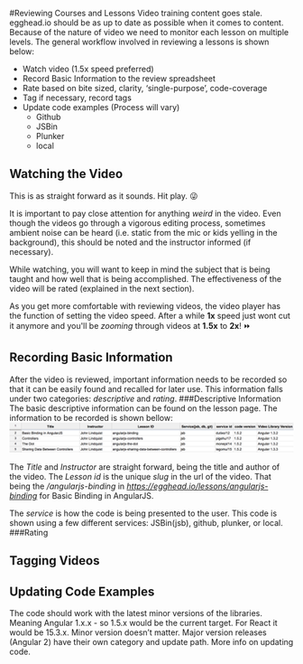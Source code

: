 #Reviewing Courses and Lessons
Video training content goes stale. egghead.io should be as up to date as possible when it comes to content. Because of the nature of video we need to monitor each lesson on multiple levels. The general workflow involved in reviewing a lessons is shown below:
* Watch video (1.5x speed preferred)
* Record Basic Information to the review spreadsheet
* Rate based on bite sized, clarity, ‘single-purpose’, code-coverage
* Tag if necessary, record tags
* Update code examples (Process will vary)
  * Github
  * JSBin
  * Plunker
  * local

## Watching the Video
This is as straight forward as it sounds. Hit play. :stuck_out_tongue_winking_eye:

It is important to pay close attention for anything _weird_ in the video. Even though the videos go through a vigorous editing process, sometimes ambient noise can be heard (i.e. static from the mic or kids yelling in the background), this should be noted and the instructor informed (if necessary). 

While watching, you will want to keep in mind the subject that is being taught and how well that is being accomplished. The effectiveness of the video will be rated (explained in the next section). 

As you get more comfortable with reviewing videos, the video player has the function of setting the video speed. After a while __1x__ speed just wont cut it anymore and you'll be _zooming_ through videos at __1.5x__ to __2x__! :fast_forward:

## Recording Basic Information
After the video is reviewed, important information needs to be recorded so that it can be easily found and recalled for later use. This information falls under two categories: _descriptive_ and _rating_.
###Descriptive Information
The basic descriptive information can be found on the lesson page. The information to be recorded is shown bellow: 
![Descriptive Information](../images/basic-information.png)

The _Title_ and _Instructor_ are straight forward, being the title and author of the video. The _Lesson id_ is the unique _slug_ in the url of the video. That being the _/angularjs-binding_ in _https://egghead.io/lessons/angularjs-binding_ for Basic Binding in AngularJS.

The _service_ is how the code is being presented to the user. This code is shown using a few different services: JSBin(jsb), github, plunker, or local.
###Rating


## Tagging Videos

## Updating Code Examples
The code should work with the latest minor versions of the libraries. Meaning Angular 1.x.x - so 1.5.x would be the current target. For React it would be 15.3.x. Minor version doesn’t matter. Major version releases (Angular 2) have their own category and update path. More info on updating code.